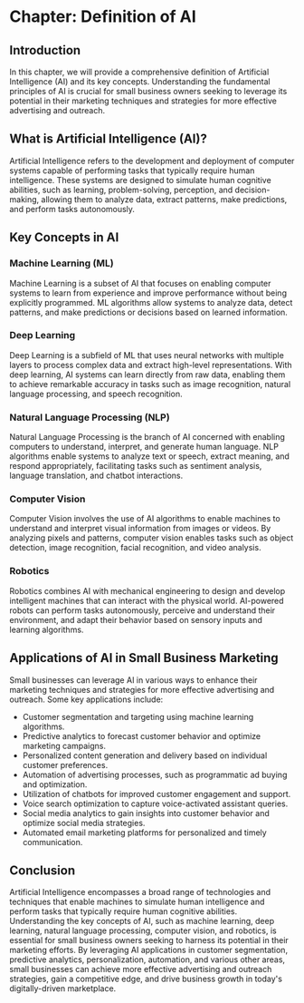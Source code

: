 Chapter: Definition of AI
=========================

Introduction
------------

In this chapter, we will provide a comprehensive definition of Artificial Intelligence (AI) and its key concepts. Understanding the fundamental principles of AI is crucial for small business owners seeking to leverage its potential in their marketing techniques and strategies for more effective advertising and outreach.

What is Artificial Intelligence (AI)?
-------------------------------------

Artificial Intelligence refers to the development and deployment of computer systems capable of performing tasks that typically require human intelligence. These systems are designed to simulate human cognitive abilities, such as learning, problem-solving, perception, and decision-making, allowing them to analyze data, extract patterns, make predictions, and perform tasks autonomously.

Key Concepts in AI
------------------

### Machine Learning (ML)

Machine Learning is a subset of AI that focuses on enabling computer systems to learn from experience and improve performance without being explicitly programmed. ML algorithms allow systems to analyze data, detect patterns, and make predictions or decisions based on learned information.

### Deep Learning

Deep Learning is a subfield of ML that uses neural networks with multiple layers to process complex data and extract high-level representations. With deep learning, AI systems can learn directly from raw data, enabling them to achieve remarkable accuracy in tasks such as image recognition, natural language processing, and speech recognition.

### Natural Language Processing (NLP)

Natural Language Processing is the branch of AI concerned with enabling computers to understand, interpret, and generate human language. NLP algorithms enable systems to analyze text or speech, extract meaning, and respond appropriately, facilitating tasks such as sentiment analysis, language translation, and chatbot interactions.

### Computer Vision

Computer Vision involves the use of AI algorithms to enable machines to understand and interpret visual information from images or videos. By analyzing pixels and patterns, computer vision enables tasks such as object detection, image recognition, facial recognition, and video analysis.

### Robotics

Robotics combines AI with mechanical engineering to design and develop intelligent machines that can interact with the physical world. AI-powered robots can perform tasks autonomously, perceive and understand their environment, and adapt their behavior based on sensory inputs and learning algorithms.

Applications of AI in Small Business Marketing
----------------------------------------------

Small businesses can leverage AI in various ways to enhance their marketing techniques and strategies for more effective advertising and outreach. Some key applications include:

* Customer segmentation and targeting using machine learning algorithms.
* Predictive analytics to forecast customer behavior and optimize marketing campaigns.
* Personalized content generation and delivery based on individual customer preferences.
* Automation of advertising processes, such as programmatic ad buying and optimization.
* Utilization of chatbots for improved customer engagement and support.
* Voice search optimization to capture voice-activated assistant queries.
* Social media analytics to gain insights into customer behavior and optimize social media strategies.
* Automated email marketing platforms for personalized and timely communication.

Conclusion
----------

Artificial Intelligence encompasses a broad range of technologies and techniques that enable machines to simulate human intelligence and perform tasks that typically require human cognitive abilities. Understanding the key concepts of AI, such as machine learning, deep learning, natural language processing, computer vision, and robotics, is essential for small business owners seeking to harness its potential in their marketing efforts. By leveraging AI applications in customer segmentation, predictive analytics, personalization, automation, and various other areas, small businesses can achieve more effective advertising and outreach strategies, gain a competitive edge, and drive business growth in today's digitally-driven marketplace.

